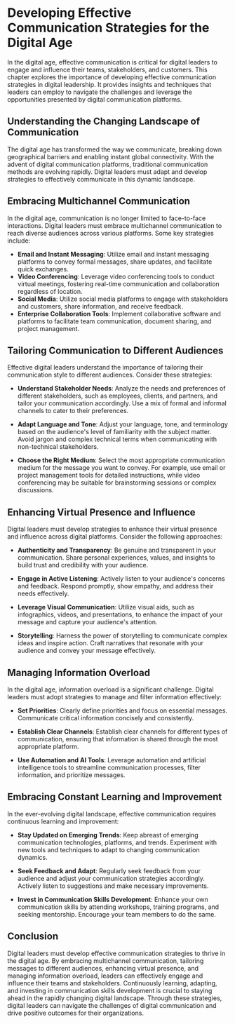 Developing Effective Communication Strategies for the Digital Age
============================================================================

In the digital age, effective communication is critical for digital leaders to engage and influence their teams, stakeholders, and customers. This chapter explores the importance of developing effective communication strategies in digital leadership. It provides insights and techniques that leaders can employ to navigate the challenges and leverage the opportunities presented by digital communication platforms.

Understanding the Changing Landscape of Communication
-----------------------------------------------------

The digital age has transformed the way we communicate, breaking down geographical barriers and enabling instant global connectivity. With the advent of digital communication platforms, traditional communication methods are evolving rapidly. Digital leaders must adapt and develop strategies to effectively communicate in this dynamic landscape.

Embracing Multichannel Communication
------------------------------------

In the digital age, communication is no longer limited to face-to-face interactions. Digital leaders must embrace multichannel communication to reach diverse audiences across various platforms. Some key strategies include:

* **Email and Instant Messaging**: Utilize email and instant messaging platforms to convey formal messages, share updates, and facilitate quick exchanges.
* **Video Conferencing**: Leverage video conferencing tools to conduct virtual meetings, fostering real-time communication and collaboration regardless of location.
* **Social Media**: Utilize social media platforms to engage with stakeholders and customers, share information, and receive feedback.
* **Enterprise Collaboration Tools**: Implement collaborative software and platforms to facilitate team communication, document sharing, and project management.

Tailoring Communication to Different Audiences
----------------------------------------------

Effective digital leaders understand the importance of tailoring their communication style to different audiences. Consider these strategies:

* **Understand Stakeholder Needs**: Analyze the needs and preferences of different stakeholders, such as employees, clients, and partners, and tailor your communication accordingly. Use a mix of formal and informal channels to cater to their preferences.

* **Adapt Language and Tone**: Adjust your language, tone, and terminology based on the audience's level of familiarity with the subject matter. Avoid jargon and complex technical terms when communicating with non-technical stakeholders.

* **Choose the Right Medium**: Select the most appropriate communication medium for the message you want to convey. For example, use email or project management tools for detailed instructions, while video conferencing may be suitable for brainstorming sessions or complex discussions.

Enhancing Virtual Presence and Influence
----------------------------------------

Digital leaders must develop strategies to enhance their virtual presence and influence across digital platforms. Consider the following approaches:

* **Authenticity and Transparency**: Be genuine and transparent in your communication. Share personal experiences, values, and insights to build trust and credibility with your audience.

* **Engage in Active Listening**: Actively listen to your audience's concerns and feedback. Respond promptly, show empathy, and address their needs effectively.

* **Leverage Visual Communication**: Utilize visual aids, such as infographics, videos, and presentations, to enhance the impact of your message and capture your audience's attention.

* **Storytelling**: Harness the power of storytelling to communicate complex ideas and inspire action. Craft narratives that resonate with your audience and convey your message effectively.

Managing Information Overload
-----------------------------

In the digital age, information overload is a significant challenge. Digital leaders must adopt strategies to manage and filter information effectively:

* **Set Priorities**: Clearly define priorities and focus on essential messages. Communicate critical information concisely and consistently.

* **Establish Clear Channels**: Establish clear channels for different types of communication, ensuring that information is shared through the most appropriate platform.

* **Use Automation and AI Tools**: Leverage automation and artificial intelligence tools to streamline communication processes, filter information, and prioritize messages.

Embracing Constant Learning and Improvement
-------------------------------------------

In the ever-evolving digital landscape, effective communication requires continuous learning and improvement:

* **Stay Updated on Emerging Trends**: Keep abreast of emerging communication technologies, platforms, and trends. Experiment with new tools and techniques to adapt to changing communication dynamics.

* **Seek Feedback and Adapt**: Regularly seek feedback from your audience and adjust your communication strategies accordingly. Actively listen to suggestions and make necessary improvements.

* **Invest in Communication Skills Development**: Enhance your own communication skills by attending workshops, training programs, and seeking mentorship. Encourage your team members to do the same.

Conclusion
----------

Digital leaders must develop effective communication strategies to thrive in the digital age. By embracing multichannel communication, tailoring messages to different audiences, enhancing virtual presence, and managing information overload, leaders can effectively engage and influence their teams and stakeholders. Continuously learning, adapting, and investing in communication skills development is crucial to staying ahead in the rapidly changing digital landscape. Through these strategies, digital leaders can navigate the challenges of digital communication and drive positive outcomes for their organizations.
